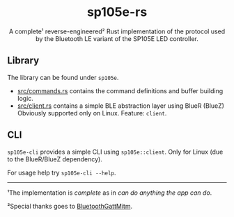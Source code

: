 <div align=center><h1>sp105e-rs</h1></div>

<p></p>

<div align=center>
<p>
  A complete¹ reverse-engineered² Rust implementation of the protocol
  used by the Bluetooth LE variant of the SP105E LED controller.
</p>
</div>

<p></p>
<p>
</p>

## Library

The library can be found under `sp105e`.

- [src/commands.rs](sp105e/src/commands.rs)
  contains the command definitions and buffer building logic.
- [src/client.rs](sp105e/src/client.rs)
  contains a simple BLE abstraction layer using BlueR (BlueZ)
  Obviously supported only on Linux. Feature: `client`.

## CLI

`sp105e-cli` provides a simple CLI using `sp105e::client`.
Only for Linux (due to the BlueR/BlueZ dependency).

For usage help try `sp105e-cli --help`.

<hr>

<p></p>

¹The implementation is *complete* as in *can do anything the app can do*.

²Special thanks goes to
 <a href="https://github.com/anetczuk/BluetoothGattMitm">BluetoothGattMitm</a>.
